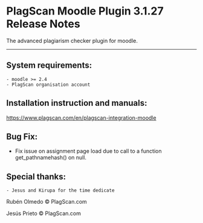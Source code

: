 # PlagScan Moodle Plugin 3.1.27 Release Notes

The advanced plagiarism checker plugin for moodle.

-------------

System requirements:
--------------------

    - moodle >= 2.4
    - PlagScan organisation account

Installation instruction and manuals:
-------------------------

https://www.plagscan.com/en/plagscan-integration-moodle

Bug Fix:
--------

- Fix issue on assignment page load due to call to a function get_pathnamehash() on null.

Special thanks:
---------------

    - Jesus and Kirupa for the time dedicate

Rubén Olmedo © PlagScan.com

Jesús Prieto © PlagScan.com
